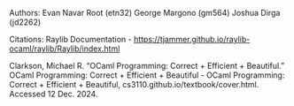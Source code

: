 Authors:
Evan Navar Root (etn32)
George Margono (gm564)
Joshua Dirga (jd2262)


Citations:
Raylib Documentation - https://tjammer.github.io/raylib-ocaml/raylib/Raylib/index.html

Clarkson, Michael R. “OCaml Programming: Correct + Efficient + Beautiful.” OCaml Programming: Correct + Efficient + Beautiful - OCaml Programming: Correct + Efficient + Beautiful, cs3110.github.io/textbook/cover.html. Accessed 12 Dec. 2024. 

